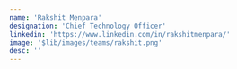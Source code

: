 ```yaml
---
name: 'Rakshit Menpara'
designation: 'Chief Technology Officer'
linkedin: 'https://www.linkedin.com/in/rakshitmenpara/'
image: '$lib/images/teams/rakshit.png'
desc: ''
---
```

